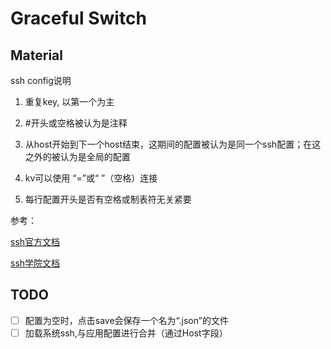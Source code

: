 # Graceful Switch

## Material

ssh config说明

1. 重复key, 以第一个为主

2. #开头或空格被认为是注释

3. 从host开始到下一个host结束，这期间的配置被认为是同一个ssh配置；在这之外的被认为是全局的配置

4. kv可以使用 “=”或“ ”（空格）连接

5. 每行配置开头是否有空格或制表符无关紧要

参考：

[ssh官方文档](https://man.openbsd.org/ssh_config.5#SSH_CONFIG_FILE_FORMAT)

[ssh学院文档](https://www.ssh.com/academy/ssh/config)

## TODO 

- [ ] 配置为空时，点击save会保存一个名为“.json”的文件
- [ ] 加载系统ssh,与应用配置进行合并（通过Host字段）
